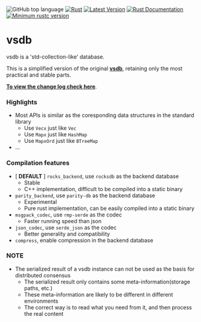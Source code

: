 ![GitHub top language](https://img.shields.io/github/languages/top/rust-util-collections/vsdb)
[![Rust](https://github.com/rust-util-collections/vsdb/actions/workflows/rust.yml/badge.svg)](https://github.com/rust-util-collections/vsdb/actions/workflows/rust.yml)
[![Latest Version](https://img.shields.io/crates/v/vsdb.svg)](https://crates.io/crates/vsdb)
[![Rust Documentation](https://img.shields.io/badge/api-rustdoc-blue.svg)](https://docs.rs/vsdb)
[![Minimum rustc version](https://img.shields.io/badge/rustc-1.78+-lightgray.svg)](https://github.com/rust-random/rand#rust-version-requirements)

# vsdb

vsdb is a 'std-collection-like' database.

This is a simplified version of the original [**vsdb**](https://crates.io/crates/vsdb/0.70.0), retaining only the most practical and stable parts.

[**To view the change log check here**](https://github.com/rust-util-collections/vsdb/blob/master/CHANGELOG.md).

### Highlights

- Most APIs is similar as the coresponding data structures in the standard library
    - Use `Vecx` just like `Vec`
    - Use `Mapx` just like `HashMap`
    - Use `MapxOrd` just like `BTreeMap`
- ...

### Compilation features

- [ **DEFAULT** ] `rocks_backend`, use `rocksdb` as the backend database
  - Stable
  - C++ implementation, difficult to be compiled into a static binary
- `parity_backend`, use `parity-db` as the backend database
  - Experimental
  - Pure rust implementation, can be easily compiled into a static binary
- `msgpack_codec`, use `rmp-serde` as the codec
    - Faster running speed than json
- `json_codec`, use `serde_json` as the codec
    - Better generality and compatibility
- `compress`, enable compression in the backend database

### NOTE

- The serialized result of a vsdb instance can not be used as the basis for distributed consensus
  - The serialized result only contains some meta-information(storage paths, etc.)
  - These meta-information are likely to be different in different environments
  - The correct way is to read what you need from it, and then process the real content
